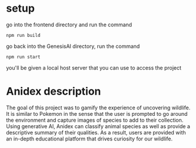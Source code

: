 # setup
go into the frontend directory and run the command
```
npm run build
```
go back into the GenesisAI directory, run the command
```
npm run start
```
you'll be given a local host server that you can use to access the project

# Anidex description
The goal of this project was to gamify the experience of uncovering wildlife. It is similar to Pokemon in the sense that the user is prompted to go around the environment and capture images of species to add to their collection. Using generative AI, Anidex can classify animal species as well as provide a descriptive summary of their qualities. As a result, users are provided with an in-depth educational platform that drives curiosity for our wildlife. 
